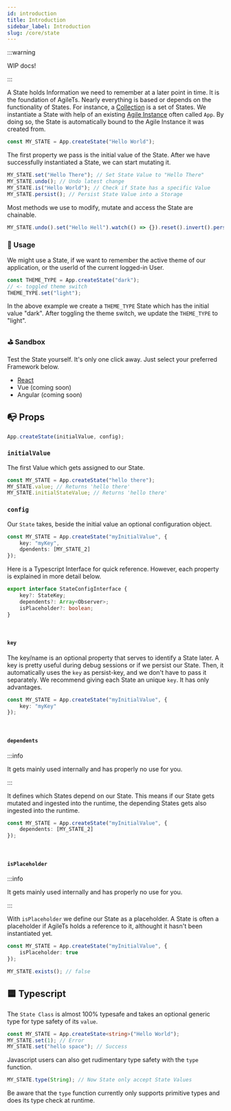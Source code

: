 ```yaml
---
id: introduction
title: Introduction
sidebar_label: Introduction
slug: /core/state
---
```


:::warning

WIP docs!

:::

A State holds Information we need to remember at a later point in time.
It is the foundation of AgileTs. Nearly everything is based or depends on the functionality of States. 
For instance, a [Collection](../collection/Introduction.md) is a set of States.
We instantiate a State with help of an existing [Agile Instance](../agile-instance/Introduction.md) often called `App`.
By doing so, the State is automatically bound to the Agile Instance it was created from.
```ts
const MY_STATE = App.createState("Hello World");
```
The first property we pass is the initial value of the State.
After we have successfully instantiated a State, 
we can start mutating it.
```ts
MY_STATE.set("Hello There"); // Set State Value to "Hello There"
MY_STATE.undo(); // Undo latest change
MY_STATE.is("Hello World"); // Check if State has a specific Value
MY_STATE.persist(); // Persist State Value into a Storage
```
Most methods we use to modify, mutate and access the State are chainable.
```ts
MY_STATE.undo().set("Hello Hell").watch(() => {}).reset().invert().persist().type(String);
```

### 🔨 Usage
We might use a State, if we want to remember the active theme of our application, 
or the userId of the  current logged-in User.
```ts
const THEME_TYPE = App.createState("dark");
// <- toggled theme switch
THEME_TYPE.set("light");
```
In the above example we create a `THEME_TYPE` State which has the initial value "dark".
After toggling the theme switch, we update the `THEME_TYPE` to "light".

### ⛳️ Sandbox
Test the State yourself. It's only one click away. Just select your preferred Framework below.
- [React](https://codesandbox.io/s/agilets-first-state-f12cz)
- Vue (coming soon)
- Angular (coming soon)

## 📭 Props

```ts
App.createState(initialValue, config);
```

### `initialValue`

The first Value which gets assigned to our State.
```ts {1}
const MY_STATE = App.createState("hello there");
MY_STATE.value; // Returns 'hello there'
MY_STATE.initialStateValue; // Returns 'hello there'
```

### `config`

Our `State` takes, beside the initial value an optional configuration object.
```ts
const MY_STATE = App.createState("myInitialValue", {
    key: "myKey",
    dpendents: [MY_STATE_2]
});
```
Here is a Typescript Interface for quick reference. However,
each property is explained in more detail below.
```ts
export interface StateConfigInterface {
    key?: StateKey;
    dependents?: Array<Observer>;
    isPlaceholder?: boolean;
}
```

<br/>

#### `key`
The key/name is an optional property that serves to identify a State later.
A key is pretty useful during debug sessions or if we persist our State.
Then, it automatically uses the `key` as persist-key, and we don't have to pass it separately.
We recommend giving each State an unique `key`. It has only advantages.
```ts
const MY_STATE = App.createState("myInitialValue", {
    key: "myKey"
});
```

<br/>

#### `dependents`

:::info

It gets mainly used internally and has properly no use for you.

:::

It defines which States depend on our State.
This means if our State gets mutated and ingested into the runtime,
the depending States gets also ingested into the runtime.
```ts
const MY_STATE = App.createState("myInitialValue", {
    dependents: [MY_STATE_2]
});
```

<br/>

#### `isPlaceholder`

:::info

It gets mainly used internally and has properly no use for you.

:::

With `isPlaceholder` we define our State as a placeholder.
A State is often a placeholder if AgileTs holds a reference to it, althought it hasn't been instantiated yet.
```ts
const MY_STATE = App.createState("myInitialValue", {
    isPlaceholder: true
});

MY_STATE.exists(); // false
```

## 🟦 Typescript

The `State Class` is almost 100% typesafe and takes an optional generic type for type safety of its `value`.
```ts {1}
const MY_STATE = App.createState<string>("Hello World");
MY_STATE.set(1); // Error
MY_STATE.set("hello space"); // Success
```
Javascript users can also get rudimentary type safety with the `type` function.
```ts
MY_STATE.type(String); // Now State only accept State Values
```
Be aware that the `type` function currently only supports primitive types and does its type check at runtime.
